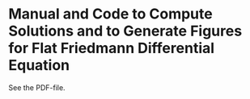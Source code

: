 # Manual and Code to Compute Solutions and to Generate Figures for Flat Friedmann Differential Equation

See the PDF-file.
